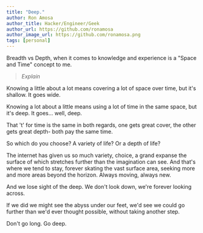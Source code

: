 ```yaml
---
title: "Deep."
author: Ron Amosa
author_title: Hacker/Engineer/Geek
author_url: https://github.com/ronamosa
author_image_url: https://github.com/ronamosa.png
tags: [personal]
---
```


Breadth vs Depth, when it comes to knowledge and experience is a "Space and Time" concept to me.

> _Explain_

Knowing a little about a lot means covering a lot of space over time, but it's shallow. It goes wide.

Knowing a lot about a little means using a lot of time in the same space, but it's deep. It goes... well, deep.

That 't' for time is the same in both regards, one gets great cover, the other gets great depth- both pay the same time.

So which do you choose? A variety of life? Or a depth of life?

The internet has given us so much variety, choice, a grand expanse the surface of which stretches further than the imagination can see. And that's where we tend to stay, forever skating the vast surface area, seeking more and more areas beyond the horizon. Always moving, always new.

And we lose sight of the deep. We don't look down, we're forever looking across.

If we did we might see the abyss under our feet, we'd see we could go further than we'd ever thought possible, without taking another step.

Don't go long. Go deep.
